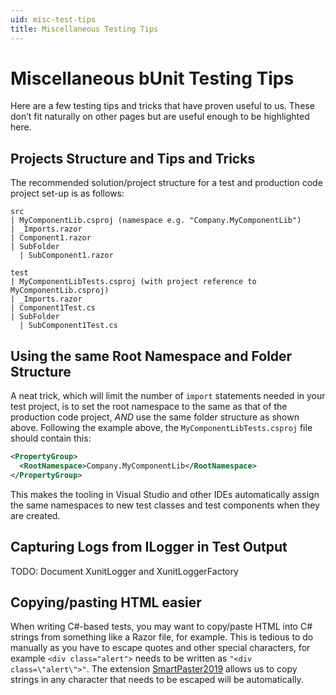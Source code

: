 ```yaml
---
uid: misc-test-tips
title: Miscellaneous Testing Tips
---
```


# Miscellaneous bUnit Testing Tips

Here are a few testing tips and tricks that have proven useful to us. These don’t fit naturally on other pages but are useful enough to be highlighted here.

## Projects Structure and Tips and Tricks

The recommended solution/project structure for a test and production code project set-up is as follows:

```
src
| MyComponentLib.csproj (namespace e.g. "Company.MyComponentLib")
| _Imports.razor
| Component1.razor
| SubFolder
  | SubComponent1.razor

test
| MyComponentLibTests.csproj (with project reference to MyComponentLib.csproj)
| _Imports.razor
| Component1Test.cs
| SubFolder
  | SubComponent1Test.cs
```

## Using the same Root Namespace and Folder Structure

A neat trick, which will limit the number of `import` statements needed in your test project, is to set the root namespace to the same as that of the production code project, _AND_ use the same folder structure as shown above. Following the example above, the `MyComponentLibTests.csproj` file should contain this:

```xml
<PropertyGroup>
  <RootNamespace>Company.MyComponentLib</RootNamespace>
</PropertyGroup>
```

This makes the tooling in Visual Studio and other IDEs automatically assign the same namespaces to new test classes and test components when they are created.

## Capturing Logs from ILogger in Test Output

TODO: Document XunitLogger and XunitLoggerFactory

## Copying/pasting HTML easier

When writing C#-based tests, you may want to copy/paste HTML into C# strings from something like a Razor file, for example. This is tedious to do manually as you have to escape quotes and other special characters, for example `<div class="alert">` needs to be written as `"<div class=\"alert\">"`. The extension [SmartPaster2019](https://marketplace.visualstudio.com/items?itemName=martinw.SmartPaster2013) allows us to copy strings in any character that needs to be escaped will be automatically.
<!--stackedit_data:
eyJoaXN0b3J5IjpbLTY0MTI5MTMwMywtMjY5ODQ4Njc3XX0=
-->